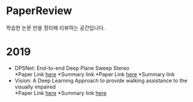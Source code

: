 # PaperReview
학습한 논문 만을 정리해 리뷰하는 공간입니다.

# 2019

- DPSNet: End-to-end Deep Plane Sweep Stereo  
*Paper Link [here](https://openreview.net/pdf?id=ryeYHi0ctQ) *Summary link
*Paper Link [here](http://ieeexplore.ieee.org/abstract/document/8325527/) *Summary link
- Vision: A Deep Learning Approach to provide walking assistance to the visually impaired  
*Paper Link [here](https://arxiv.org/abs/1911.08739?utm_source=feedburner&utm_medium=feed&utm_campaign=Feed%3A+arxiv%2FQSXk+%28ExcitingAds%21+cs+updates+on+arXiv.org%29) *Summary link [here](https://github.com/engineerjkk/PaperReview/blob/main/Paper-Review/Vision_A%20Deep%20Learning%20Approach%20to%20provide%20walking%20assistance%20to%20the%20visually%20impaired.pdf)
